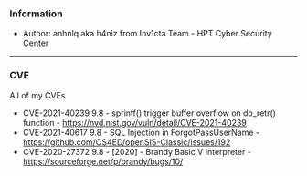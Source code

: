 ### Information
- Author: anhnlq aka h4niz from Inv1cta Team - HPT Cyber Security Center


---

### CVE
All of my CVEs
- CVE-2021-40239	  9.8	    -   sprintf() trigger buffer overflow on do_retr() function	  -     https://nvd.nist.gov/vuln/detail/CVE-2021-40239
- CVE-2021-40617	  9.8     -   SQL Injection in ForgotPassUserName                       -   	https://github.com/OS4ED/openSIS-Classic/issues/192
- CVE-2020-27372	  9.8	    -   [2020] - Brandy Basic V Interpreter	                      -     https://sourceforge.net/p/brandy/bugs/10/
